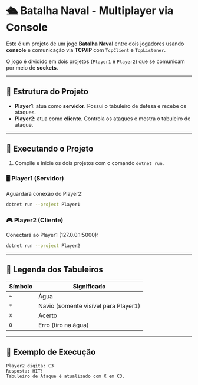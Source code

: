 # 🛳️ Batalha Naval - Multiplayer via Console

Este é um projeto de um jogo **Batalha Naval** entre dois jogadores usando **console** e comunicação via **TCP/IP** com `TcpClient` e `TcpListener`.

O jogo é dividido em dois projetos (`Player1` e `Player2`) que se comunicam por meio de **sockets**.

---

## 📂 **Estrutura do Projeto**

- **Player1**: atua como **servidor**. Possui o tabuleiro de defesa e recebe os ataques.  
- **Player2**: atua como **cliente**. Controla os ataques e mostra o tabuleiro de ataque.

---

## 🚀 **Executando o Projeto**

1. Compile e inicie os dois projetos com o comando `dotnet run`.

### 🖥️ Player1 (Servidor)

Aguardará conexão do Player2:
```bash
dotnet run --project Player1
```

### 🎮 Player2 (Cliente)

Conectará ao Player1 (127.0.0.1:5000):
```bash
dotnet run --project Player2
```

---

## 🧾 **Legenda dos Tabuleiros**

| Símbolo | Significado                          |
|---------|--------------------------------------|
| `~`     | Água                                 |
| `*`     | Navio (somente visível para Player1) |
| `X`     | Acerto                               |
| `O`     | Erro (tiro na água)                  |

---

## 🎯 **Exemplo de Execução**

```plaintext
Player2 digita: C3
Resposta: HIT!
Tabuleiro de Ataque é atualizado com X em C3.
```
